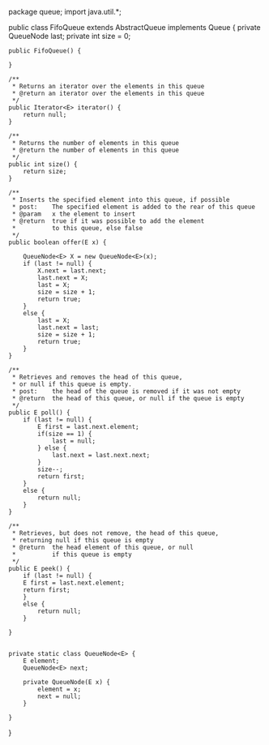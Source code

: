 package queue;
import java.util.*;

public class FifoQueue<E> extends AbstractQueue<E> implements Queue<E> {
	private QueueNode<E> last;
	private int size = 0;

	public FifoQueue() {
	
	}

	/**	
	 * Returns an iterator over the elements in this queue
	 * @return an iterator over the elements in this queue
	 */	
	public Iterator<E> iterator() {
		return null;
	}

	/**	
	 * Returns the number of elements in this queue
	 * @return the number of elements in this queue
	 */
	public int size() {
		return size;
	}

	/**	
	 * Inserts the specified element into this queue, if possible
	 * post:	The specified element is added to the rear of this queue
	 * @param	x the element to insert
	 * @return	true if it was possible to add the element 
	 * 			to this queue, else false
	 */
	public boolean offer(E x) {
		
		QueueNode<E> X = new QueueNode<E>(x);
		if (last != null) {
			X.next = last.next;
			last.next = X;
			last = X;
			size = size + 1;
			return true;
		}
		else {
			last = X;
			last.next = last;
			size = size + 1;
			return true;
		}
	}

	/**	
	 * Retrieves and removes the head of this queue, 
	 * or null if this queue is empty.
	 * post:	the head of the queue is removed if it was not empty
	 * @return 	the head of this queue, or null if the queue is empty 
	 */
	public E poll() {
		if (last != null) {
			E first = last.next.element;
			if(size == 1) {
				last = null;
			} else {
				last.next = last.next.next;
			}
			size--;
			return first;
		}
		else {
			return null;
		}
	}

	/**	
	 * Retrieves, but does not remove, the head of this queue, 
	 * returning null if this queue is empty
	 * @return 	the head element of this queue, or null 
	 * 			if this queue is empty
	 */
	public E peek() {
		if (last != null) {
		E first = last.next.element;
		return first;
		}
		else {
			return null;
		}
		
	}


	private static class QueueNode<E> {
		E element;
		QueueNode<E> next;

		private QueueNode(E x) {
			element = x;
			next = null;
		}

	}

}
